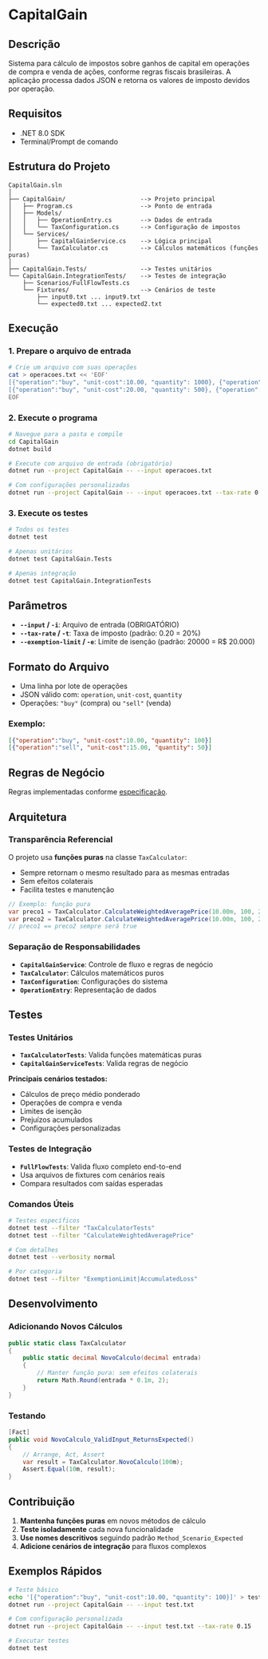 # CapitalGain

## Descrição
Sistema para cálculo de impostos sobre ganhos de capital em operações de compra e venda de ações, conforme regras fiscais brasileiras. A aplicação processa dados JSON e retorna os valores de imposto devidos por operação.

## Requisitos
- .NET 8.0 SDK
- Terminal/Prompt de comando

## Estrutura do Projeto

```
CapitalGain.sln
│
├── CapitalGain/                     --> Projeto principal
│   ├── Program.cs                   --> Ponto de entrada
│   ├── Models/
│   │   ├── OperationEntry.cs        --> Dados de entrada
│   │   └── TaxConfiguration.cs      --> Configuração de impostos
│   └── Services/
│       ├── CapitalGainService.cs    --> Lógica principal
│       └── TaxCalculator.cs         --> Cálculos matemáticos (funções puras)
│
├── CapitalGain.Tests/               --> Testes unitários
└── CapitalGain.IntegrationTests/    --> Testes de integração
    ├── Scenarios/FullFlowTests.cs
    └── Fixtures/                    --> Cenários de teste
        ├── input0.txt ... input9.txt
        └── expected0.txt ... expected2.txt
```

## Execução

### 1. Prepare o arquivo de entrada

```bash
# Crie um arquivo com suas operações
cat > operacoes.txt << 'EOF'
[{"operation":"buy", "unit-cost":10.00, "quantity": 1000}, {"operation":"sell", "unit-cost":15.00, "quantity": 500}]
[{"operation":"buy", "unit-cost":20.00, "quantity": 500}, {"operation":"sell", "unit-cost":18.00, "quantity": 200}]
EOF
```

### 2. Execute o programa

```bash
# Navegue para a pasta e compile
cd CapitalGain
dotnet build

# Execute com arquivo de entrada (obrigatório)
dotnet run --project CapitalGain -- --input operacoes.txt

# Com configurações personalizadas
dotnet run --project CapitalGain -- --input operacoes.txt --tax-rate 0.15 --exemption-limit 25000
```

### 3. Execute os testes

```bash
# Todos os testes
dotnet test

# Apenas unitários
dotnet test CapitalGain.Tests

# Apenas integração
dotnet test CapitalGain.IntegrationTests
```

## Parâmetros

- **`--input` / `-i`**: Arquivo de entrada (OBRIGATÓRIO)
- **`--tax-rate` / `-t`**: Taxa de imposto (padrão: 0.20 = 20%)
- **`--exemption-limit` / `-e`**: Limite de isenção (padrão: 20000 = R$ 20.000)

## Formato do Arquivo

- Uma linha por lote de operações
- JSON válido com: `operation`, `unit-cost`, `quantity`
- Operações: `"buy"` (compra) ou `"sell"` (venda)

### Exemplo:
```json
[{"operation":"buy", "unit-cost":10.00, "quantity": 100}]
[{"operation":"sell", "unit-cost":15.00, "quantity": 50}]
```

## Regras de Negócio

Regras implementadas conforme [especificação](docs/spec-ptbr.pdf.pdf). 

## Arquitetura

### Transparência Referencial
O projeto usa **funções puras** na classe `TaxCalculator`:
- Sempre retornam o mesmo resultado para as mesmas entradas
- Sem efeitos colaterais
- Facilita testes e manutenção

```csharp
// Exemplo: função pura
var preco1 = TaxCalculator.CalculateWeightedAveragePrice(10.00m, 100, 20.00m, 100);
var preco2 = TaxCalculator.CalculateWeightedAveragePrice(10.00m, 100, 20.00m, 100);
// preco1 == preco2 sempre será true
```

### Separação de Responsabilidades
- **`CapitalGainService`**: Controle de fluxo e regras de negócio
- **`TaxCalculator`**: Cálculos matemáticos puros
- **`TaxConfiguration`**: Configurações do sistema
- **`OperationEntry`**: Representação de dados

## Testes

### Testes Unitários
- **`TaxCalculatorTests`**: Valida funções matemáticas puras
- **`CapitalGainServiceTests`**: Valida regras de negócio

**Principais cenários testados:**
- Cálculos de preço médio ponderado
- Operações de compra e venda
- Limites de isenção
- Prejuízos acumulados
- Configurações personalizadas

### Testes de Integração
- **`FullFlowTests`**: Valida fluxo completo end-to-end
- Usa arquivos de fixtures com cenários reais
- Compara resultados com saídas esperadas

### Comandos Úteis
```bash
# Testes específicos
dotnet test --filter "TaxCalculatorTests"
dotnet test --filter "CalculateWeightedAveragePrice"

# Com detalhes
dotnet test --verbosity normal

# Por categoria
dotnet test --filter "ExemptionLimit|AccumulatedLoss"
```

## Desenvolvimento

### Adicionando Novos Cálculos
```csharp
public static class TaxCalculator
{
    public static decimal NovoCalculo(decimal entrada)
    {
        // Manter função pura: sem efeitos colaterais
        return Math.Round(entrada * 0.1m, 2);
    }
}
```

### Testando
```csharp
[Fact]
public void NovoCalculo_ValidInput_ReturnsExpected()
{
    // Arrange, Act, Assert
    var result = TaxCalculator.NovoCalculo(100m);
    Assert.Equal(10m, result);
}
```

## Contribuição

1. **Mantenha funções puras** em novos métodos de cálculo
2. **Teste isoladamente** cada nova funcionalidade
3. **Use nomes descritivos** seguindo padrão `Method_Scenario_Expected`
4. **Adicione cenários de integração** para fluxos complexos

## Exemplos Rápidos

```bash
# Teste básico
echo '[{"operation":"buy", "unit-cost":10.00, "quantity": 100}]' > test.txt
dotnet run --project CapitalGain -- --input test.txt

# Com configuração personalizada
dotnet run --project CapitalGain -- --input test.txt --tax-rate 0.15

# Executar testes
dotnet test
```